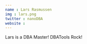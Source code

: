 ```yaml
---
name : Lars Rasmussen
img : lars.png
twitter : nanoDBA
website : 
---
```


Lars is a DBA Master!  DBATools Rock!